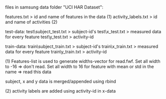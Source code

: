 files in samsung data folder "UCI HAR Dataset":

features.txt > id and name of features in the data (1)
activity_labels.txt > id and name of activities (2)

test-data:
test\\subject_test.txt > subject-id's
test\\x_test.txt > measured data for every feature
test\\y_test.txt > activity-id

train-data:
train\\subject_train.txt > subject-id's
train\\x_train.txt > measured data for every feature
train\\y_train.txt > activity-id

(1) Features-list is used to generate widths-vector for read.fwf.
    Set all width to -16 => don't read.
    Set all width to 16 for feature with mean or std in the name => read this data 

subject, x and y data is merged/appended using rbind

(2) activity labels are added using activity-id in x-data
